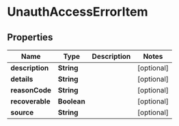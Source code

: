 

# UnauthAccessErrorItem

## Properties

Name | Type | Description | Notes
------------ | ------------- | ------------- | -------------
**description** | **String** |  |  [optional]
**details** | **String** |  |  [optional]
**reasonCode** | **String** |  |  [optional]
**recoverable** | **Boolean** |  |  [optional]
**source** | **String** |  |  [optional]



